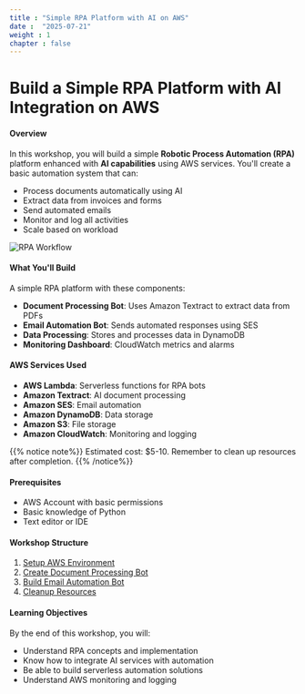 ```yaml
---
title : "Simple RPA Platform with AI on AWS"
date :  "2025-07-21" 
weight : 1 
chapter : false
---
```


# Build a Simple RPA Platform with AI Integration on AWS

#### Overview
In this workshop, you will build a simple **Robotic Process Automation (RPA)** platform enhanced with **AI capabilities** using AWS services.
You'll create a basic automation system that can:
- Process documents automatically using AI
- Extract data from invoices and forms
- Send automated emails
- Monitor and log all activities
- Scale based on workload

![RPA Workflow](/images/1/RPA-Workshop-Workflow.png)

#### What You'll Build
A simple RPA platform with these components:
- **Document Processing Bot**: Uses Amazon Textract to extract data from PDFs
- **Email Automation Bot**: Sends automated responses using SES
- **Data Processing**: Stores and processes data in DynamoDB
- **Monitoring Dashboard**: CloudWatch metrics and alarms

#### AWS Services Used
- **AWS Lambda**: Serverless functions for RPA bots
- **Amazon Textract**: AI document processing
- **Amazon SES**: Email automation
- **Amazon DynamoDB**: Data storage
- **Amazon S3**: File storage
- **Amazon CloudWatch**: Monitoring and logging

{{% notice note%}}
Estimated cost: $5-10. Remember to clean up resources after completion.
{{% /notice%}}

#### Prerequisites
- AWS Account with basic permissions
- Basic knowledge of Python
- Text editor or IDE

#### Workshop Structure

1. [Setup AWS Environment](1-setup/)
2. [Create Document Processing Bot](2-document-bot/)
3. [Build Email Automation Bot](3-email-bot/)
4. [Cleanup Resources](4-cleanup/)

#### Learning Objectives
By the end of this workshop, you will:
- Understand RPA concepts and implementation
- Know how to integrate AI services with automation
- Be able to build serverless automation solutions
- Understand AWS monitoring and logging